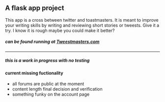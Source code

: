 <h2>A flask app project</h2>
This app is a cross between twitter and toastmasters. It is meant to improve your writing skills by writing and reviewing short stories or tweests. Give it a try. I know it is rough maybe you could make it better?
<h5>can be found running at <a href="https://www.tweestmasters.com/">Tweestmasters.com</a></h5><hr>
<h5>this is a work in progress with no testing</h5>
<h4>current missing fuctionality</h4>
<ul>
<li>all forums are public at the moment</li>
<li>content length final decision and verification</li>
<li>something funky on the account page</li>
</ul>

